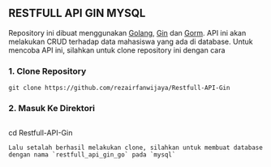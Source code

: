 ## RESTFULL API GIN MYSQL
Repository ini dibuat menggunakan [Golang](https://go.dev/), [Gin](https://gin-gonic.com/) dan [Gorm](https://gorm.io/). API ini akan melakukan CRUD terhadap data mahasiswa yang ada di database. Untuk mencoba API ini, silahkan untuk clone repository ini dengan cara 

### 1. Clone Repository
```
git clone https://github.com/rezairfanwijaya/Restfull-API-Gin
```

### 2. Masuk Ke Direktori
```
```
cd Restfull-API-Gin
```
Lalu setalah berhasil melakukan clone, silahkan untuk membuat database dengan nama `restfull_api_gin_go` pada `mysql`